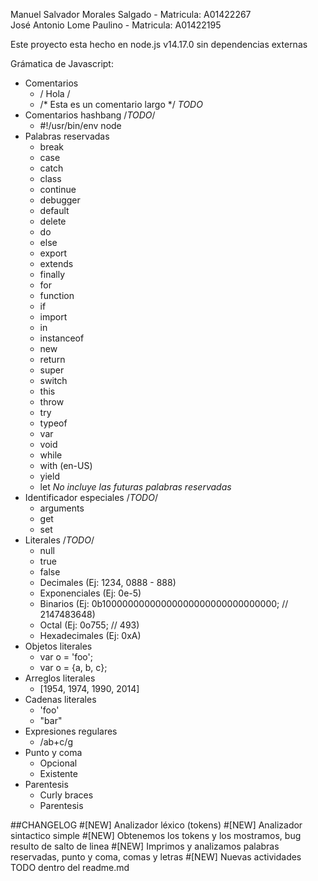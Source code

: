 Manuel Salvador Morales Salgado - Matricula: A01422267 <br/>
José Antonio Lome Paulino - Matricula: A01422195

Este proyecto esta hecho en node.js v14.17.0 sin dependencias externas

Grámatica de Javascript:
- Comentarios 
  - / Hola /
  - /* Esta es un comentario largo */ *TODO*
- Comentarios hashbang /*TODO*/
  - #!/usr/bin/env node 
- Palabras reservadas
  - break
  - case
  - catch
  - class
  - continue
  - debugger
  - default
  - delete
  - do
  - else
  - export
  - extends
  - finally
  - for
  - function
  - if  
  - import
  - in
  - instanceof
  - new
  - return
  - super
  - switch
  - this
  - throw
  - try
  - typeof
  - var
  - void
  - while
  - with (en-US)
  - yield
  - let
*No incluye las futuras palabras reservadas*
- Identificador especiales /*TODO*/
  - arguments 
  - get 
  - set
- Literales /*TODO*/
  - null 
  - true
  - false
  - Decimales (Ej: 1234, 0888 - 888)
  - Exponenciales (Ej: 0e-5)
  - Binarios (Ej: 0b10000000000000000000000000000000; // 2147483648)
  - Octal (Ej: 0o755; // 493)
  - Hexadecimales (Ej: 0xA)
- Objetos literales
  - var o = 'foo';
  - var o = {a, b, c};
- Arreglos literales
  - [1954, 1974, 1990, 2014]
- Cadenas literales
  - 'foo'
  - "bar"
- Expresiones regulares
  - /ab+c/g
- Punto y coma 
  - Opcional
  - Existente
- Parentesis
  - Curly braces
  - Parentesis

##CHANGELOG
#[NEW] Analizador léxico (tokens)
#[NEW] Analizador sintactico simple
#[NEW] Obtenemos los tokens y los mostramos, bug resulto de salto de linea
#[NEW] Imprimos y analizamos palabras reservadas, punto y coma, comas y letras
#[NEW] Nuevas actividades TODO dentro del readme.md